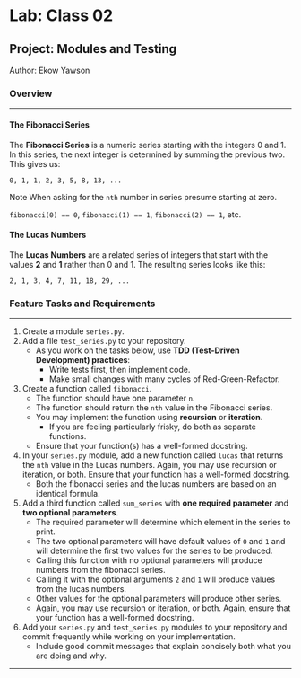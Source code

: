 # Lab: Class 02

## Project: Modules and Testing

Author: Ekow Yawson

### Overview

---

#### The Fibonacci Series

The **Fibonacci Series** is a numeric series starting with the integers 0 and 1.
In this series, the next integer is determined by summing the previous two.
This gives us:

`0, 1, 1, 2, 3, 5, 8, 13, ...`

Note When asking for the `nth` number in series presume starting at zero.

`fibonacci(0) == 0`, `fibonacci(1) == 1`, `fibonacci(2) == 1`, etc.

#### The Lucas Numbers

The **Lucas Numbers** are a related series of integers that start with the values
**2** and **1** rather than 0 and 1. The resulting series looks like this:

`2, 1, 3, 4, 7, 11, 18, 29, ...`

### Feature Tasks and Requirements

---

1. Create a module `series.py`.
2. Add a file `test_series.py` to your repository.
   - As you work on the tasks below, use **TDD (Test-Driven Development) practices**:
     - Write tests first, then implement code.
     - Make small changes with many cycles of Red-Green-Refactor.
3. Create a function called `fibonacci`.
   - The function should have one parameter `n`.
   - The function should return the `nth` value in the Fibonacci series.
   - You may implement the function using **recursion** or **iteration**.
     - If you are feeling particularly frisky, do both as separate functions.
   - Ensure that your function(s) has a well-formed docstring.
4. In your `series.py` module, add a new function called `lucas` that returns the `nth` value in the Lucas numbers. Again, you may use recursion or iteration, or both. Ensure that your function has a well-formed docstring.
   - Both the fibonacci series and the lucas numbers are based on an identical formula.
5. Add a third function called `sum_series` with **one required parameter** and **two optional parameters**.
   - The required parameter will determine which element in the series to print.
   - The two optional parameters will have default values of `0` and `1` and will determine the first two values for the series to be produced.
   - Calling this function with no optional parameters will produce numbers from the fibonacci series.
   - Calling it with the optional arguments `2` and `1` will produce values from the lucas numbers.
   - Other values for the optional parameters will produce other series.
   - Again, you may use recursion or iteration, or both. Again, ensure that your function has a well-formed docstring.
6. Add your `series.py` and `test_series.py` modules to your repository and commit frequently while working on your implementation.
   - Include good commit messages that explain concisely both what you are doing and why.

---
